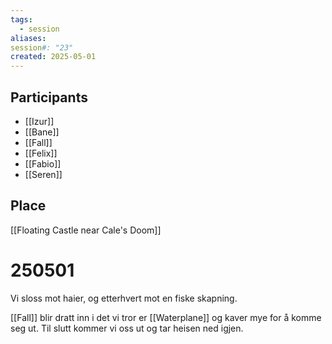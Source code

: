 ```yaml
---
tags:
  - session
aliases: 
session#: "23"
created: 2025-05-01
---
```


## Participants
- [[Izur]]
- [[Bane]]
- [[Fall]]
- [[Felix]]
- [[Fabio]]
- [[Seren]]

## Place
[[Floating Castle near Cale's Doom]]

# 250501
Vi sloss mot haier, og etterhvert mot en fiske skapning.

[[Fall]] blir dratt inn i det vi tror er [[Waterplane]] og kaver mye for å komme seg ut. Til slutt kommer vi oss ut og tar heisen ned igjen.